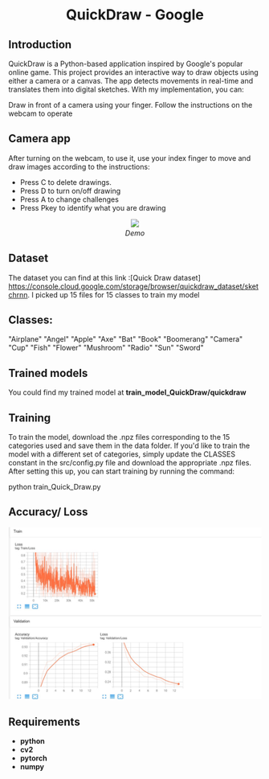 <p align="center">
 <h1 align="center">QuickDraw - Google</h1>
</p>

## Introduction

QuickDraw is a Python-based application inspired by Google's popular online game. This project provides an interactive way to draw objects using either a camera or a canvas.
The app detects movements in real-time and translates them into digital sketches. With my implementation, you can:

Draw in front of a camera using your finger.
Follow the instructions on the webcam to operate


## Camera app
After turning on the webcam, to use it, use your index finger to move and draw images according to the instructions:
* Press C to delete drawings.
* Press D to turn on/off drawing
* Press A to change challenges
* Press Pkey to identify what you are drawing
<p align="center">
  <img src="readmesrc/ezgif-7-11411357af.gif" width=650><br/>
  <i>Demo</i>
</p>

## Dataset
 The dataset you can find at this link :[Quick Draw dataset] https://console.cloud.google.com/storage/browser/quickdraw_dataset/sketchrnn. I picked up 15 files for 15 classes to train my model

## Classes:
"Airplane"      "Angel"
"Apple"         "Axe" 
"Bat"           "Book"
"Boomerang"     "Camera"
"Cup"           "Fish" 
"Flower"        "Mushroom"
"Radio"         "Sun" 
"Sword"

## Trained models

You could find my trained model at **train_model_QuickDraw/quickdraw**

## Training

To train the model, download the .npz files corresponding to the 15 categories used and save them in the data folder. 
If you'd like to train the model with a different set of categories, simply update the CLASSES constant in the src/config.py file and download the appropriate .npz files. 
After setting this up, you can start training by running the command:

python train_Quick_Draw.py

## Accuracy/ Loss


<img src="readmesrc/tensorboard.jpg" width="700"> 


## Requirements

* **python**
* **cv2**
* **pytorch** 
* **numpy**
